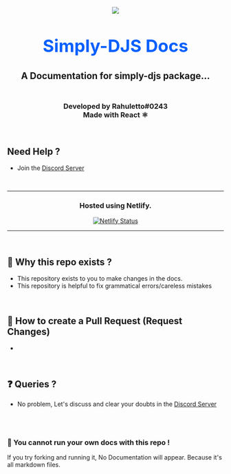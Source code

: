 <p align="center"><img align="center" style="margin-bottom:-6px" src="https://i.imgur.com/Nyr37GK.webp?maxwidth=128&fidelity=grand"></p>

<h2 style="font-size:2.5rem; color:#075FFF" align="center">Simply-DJS Docs</h2>

<h2 align="center"> A Documentation for simply-djs package...<br><br></h2><h3 align="center">Developed by Rahuletto#0243<br>Made with React ⚛️</h3>

<br>

## **Need Help ?**
- Join the [Discord Server](https://discord.gg/3JzDV9T5Fn)


<br>

------------

<div align="center">

 ### Hosted using Netlify.

 ​[![​Netlify Status​](https://api.netlify.com/api/v1/badges/1bec4261-2817-4fc6-9fbc-ffbce0d1ab57/deploy-status)](https://netlify.com)

</div>

------------

<br>

## 🤔 Why this repo exists ?

- This repository exists to you to make changes in the docs.
- This repository is helpful to fix grammatical errors/careless mistakes

<br>

## 👀 How to create a Pull Request (Request Changes)

-

<br>

## ❓ Queries ?
- No problem, Let's discuss and clear your doubts in the [Discord Server](https://discord.gg/3JzDV9T5Fn)

<br>

<br>

### 🚨 You cannot run your own docs with this repo !
If you try forking and running it, No Documentation will appear. Because it's all markdown files.
